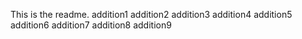 This is the readme.
addition1
addition2
addition3
addition4
addition5
addition6
addition7
addition8
addition9
